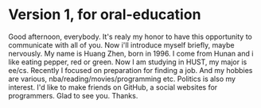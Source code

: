 # Version 1, for oral-education
Good afternoon, everybody. It's realy my honor to have this opportunity to communicate with all of you. Now i'll introduce myself briefly, maybe nervously.
My name is Huang Zhen, born in 1996. I come from Hunan and i like eating pepper, red or green. Now I am studying in HUST, my major is ee/cs. Recently I focused on preparation for finding a job. And my hobbies are various, nba/reading/movies/programming etc. Politics is also my interest. I'd like to make friends on GitHub, a social websites for programmers. Glad to see you. Thanks.